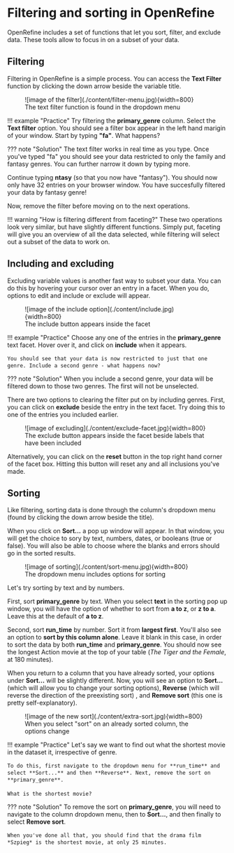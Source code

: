 # Filtering and sorting in OpenRefine

OpenRefine includes a set of functions that let you sort, filter, and exclude data. These tools allow to focus in on a subset of your data.

## Filtering

Filtering in OpenRefine is a simple process. You can access the **Text Filter** function by clicking the down arrow beside the variable title. 

<figure markdown="span">
    ![image of the filter](./content/filter-menu.jpg){width=800}
    <figcaption>The text filter function is found in the dropdown menu</figcaption>
</figure>

!!! example  "Practice"
    Try filtering the **primary_genre** column. Select the **Text filter** option. You should see a filter box appear in the left hand marigin of your window. Start by typing **"fa"**. What happens? 

??? note "Solution"
    The text filter works in real time as you type. Once you've typed "fa" you should see your data restricted to only the family and fantasy genres. You can further narrow it down by typing more. 

Continue typing **ntasy** (so that you now have "fantasy"). You should now only have 32 entries on your browser window. You have succesfully filtered your data by fantasy genre!

Now, remove the filter before moving on to the next operations. 

!!! warning "How is filtering different from faceting?" 
    These two operations look very similar, but have slightly different functions. Simply put, faceting will give you an overview of all the data selected, while filtering will select out a subset of the data to work on. 

## Including and excluding

Excluding variable values is another fast way to subset your data. You can do this by hovering your cursor over an entry in a facet. When you do, options to edit and include or exclude will appear. 

<figure markdown="span">
    ![image of the include option](./content/include.jpg){width=800}
    <figcaption>The include button appears inside the facet</figcaption>
</figure>

!!! example  "Practice"
    Choose any one of the entries in the **primary_genre** text facet. Hover over it, and click on **include** when it appears. 

    You should see that your data is now restricted to just that one genre. Include a second genre - what happens now? 

??? note "Solution"
    When you include a second genre, your data will be filtered down to those two genres. The first will not be unselected.

There are two options to clearing the filter put on by including genres. First, you can click on **exclude** beside the entry in the text facet. Try doing this to one of the entries you included earlier. 

<figure markdown="span">
    ![image of excluding](./content/exclude-facet.jpg){width=800}
    <figcaption>The exclude button appears inside the facet beside labels that have been included</figcaption>
</figure>


Alternatively, you can click on the **reset** button in the top right hand corner of the facet box. Hitting this button will reset any and all inclusions you've made.

## Sorting

Like filtering, sorting data is done through the column's dropdown menu (found by clicking the down arrow beside the title). 

When you click on **Sort...** a pop up window will appear. In that window, you will get the choice to sory by text, numbers, dates, or booleans (true or false). You will also be able to choose where the blanks and errors should go in the sorted results. 

<figure markdown="span">
    ![image of sorting](./content/sort-menu.jpg){width=800}
    <figcaption>The dropdown menu includes options for sorting</figcaption>
</figure>

Let's try sorting by text and by numbers. 

First, sort **primary_genre** by text. When you select **text** in the sorting pop up window, you will have the option of whether to sort from **a to z**, or **z to a**. Leave this at the default of **a to z**. 

Second, sort **run_time** by number. Sort it from **largest first**. You'll also see an option to **sort by this column alone**. Leave it blank in this case, in order to sort the data by both **run_time** and **primary_genre**. You should now see the longest Action movie at the top of your table (*The Tiger and the Female*, at 180 minutes).

When you return to a column that you have already sorted, your options under **Sort...** will be slightly different. Now, you will see an option to **Sort...** (which will allow you to change your sorting options), **Reverse** (which will reverse the direction of the preexisting sort) , and **Remove sort** (this one is pretty self-explanatory).

<figure markdown="span">
    ![image of the new sort](./content/extra-sort.jpg){width=800}
    <figcaption>When you select "sort" on an already sorted column, the options change</figcaption>
</figure>

!!! example  "Practice"
    Let's say we want to find out what the shortest movie in the dataset it, irrespective of genre. 

    To do this, first navigate to the dropdown menu for **run_time** and select **Sort...** and then **Reverse**. Next, remove the sort on **primary_genre**.

    What is the shortest movie? 

??? note "Solution"
    To remove the sort on **primary_genre**, you will need to navigate to the column dropdown menu, then to **Sort...**, and then finally to select **Remove sort**.
    
    When you've done all that, you should find that the drama film *Szpieg* is the shortest movie, at only 25 minutes. 